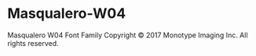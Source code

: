 # Masqualero-W04
Masqualero W04 Font Family Copyright © 2017 Monotype Imaging Inc. All rights reserved.
